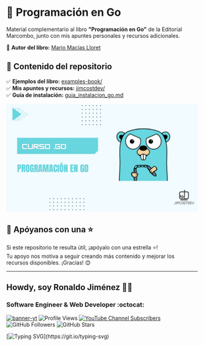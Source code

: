 # 📘 Programación en Go  

Material complementario al libro **"Programación en Go"** de la Editorial Marcombo, junto con mis apuntes personales y recursos adicionales.  

📖 **Autor del libro:** [Mario Macías Lloret](http://macias.info)  

## 📂 Contenido del repositorio  

✅ **Ejemplos del libro:** [examples-book/](./examples-book)  
✅ **Mis apuntes y recursos:** [jimcostdev/](./jimcostdev/)  
✅ **Guía de instalación:** [guia_instalacion_go.md](./guia_instalacion_go.md)  

![img-go](./imgs/golang.jpg)

## 🚀 Apóyanos con una ⭐  

Si este repositorio te resulta útil, ¡apóyalo con una estrella ⭐!  
Tu apoyo nos motiva a seguir creando más contenido y mejorar los recursos disponibles. ¡Gracias! 😊  

---

## Howdy, soy Ronaldo Jiménez 👋🏻
### Software Engineer & Web Developer :octocat:
<!-- banner -->
[![banner-yt](https://user-images.githubusercontent.com/53100460/254561844-6471bed7-ba32-4d66-b05f-007da9a95620.jpg)](https://www.youtube.com/@jimcostdev)
![Profile Views](https://komarev.com/ghpvc/?username=JimcostDev&color=%23007bff&card=%23ffffff&title=%23007bff)
[![YouTube Channel Subscribers](https://img.shields.io/youtube/channel/subscribers/UC-l_8ggAw-u4dJZtO05F5zQ?style=social)](https://youtube.com/@jimcostdev?sub_confirmation=1)
![GitHub Followers](https://img.shields.io/github/followers/JimcostDev?style=social)
![GitHub Stars](https://img.shields.io/github/stars/JimcostDev?style=social)

<!-- frase de EGW -->
[![Typing SVG](https://readme-typing-svg.demolab.com?font=Fira+Code&pause=1000&color=1B82AB&random=false&width=1280&lines="Ponte+un+blanco+alto+y+haz+fervientes+esfuerzos+por+alcanzarlo+y+no+te+desanimes.")](https://git.io/typing-svg) 